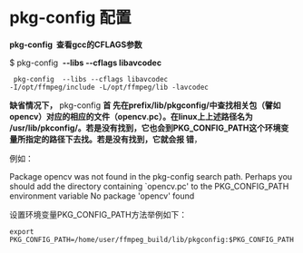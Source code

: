 # pkg-config 配置

**pkg-config  查看gcc的CFLAGS参数**

$ pkg-config  **--libs --cflags libavcodec**

```shell
 pkg-config  --libs --cflags libavcodec
-I/opt/ffmpeg/include -L/opt/ffmpeg/lib -lavcodec
```

**缺省情况下，** pkg-config **首 先在prefix/lib/pkgconfig/中查找相关包（譬如opencv）对应的相应的文件（opencv.pc）。在linux上上述路径名为 /usr/lib/pkconfig/。若是没有找到，它也会到PKG_CONFIG_PATH这个环境变量所指定的路径下去找。若是没有找到，它就会报 错**，

例如：

Package opencv was not found in the  pkg-config search path. 
		Perhaps you should add the directory containing `opencv.pc' 
to the PKG_CONFIG_PATH environment variable 
No package 'opencv' found

设置环境变量PKG_CONFIG_PATH方法举例如下：

```
export PKG_CONFIG_PATH=/home/user/ffmpeg_build/lib/pkgconfig:$PKG_CONFIG_PATH
```







